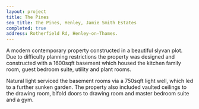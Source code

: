 ```yaml
---
layout: project
title: The Pines
seo_title: The Pines, Henley, Jamie Smith Estates
completed: true
address: Rotherfield Rd, Henley-on-Thames.
---
```


<p>A modern contemporary property constructed in a beautiful slyvan plot. Due to difficulty 
planning restrictions the property was designed and constructed with a 1600sqft basement which housed the kitchen 
family room, guest bedroom suite, utility and plant rooms.</p>  

<p>Natural light serviced the basement rooms via a 750sqft light well, which led to a further sunken garden.  
The property also included vaulted ceilings to the drawing room, bifold doors to drawing room and master bedroom suite 
and a gym.</p>